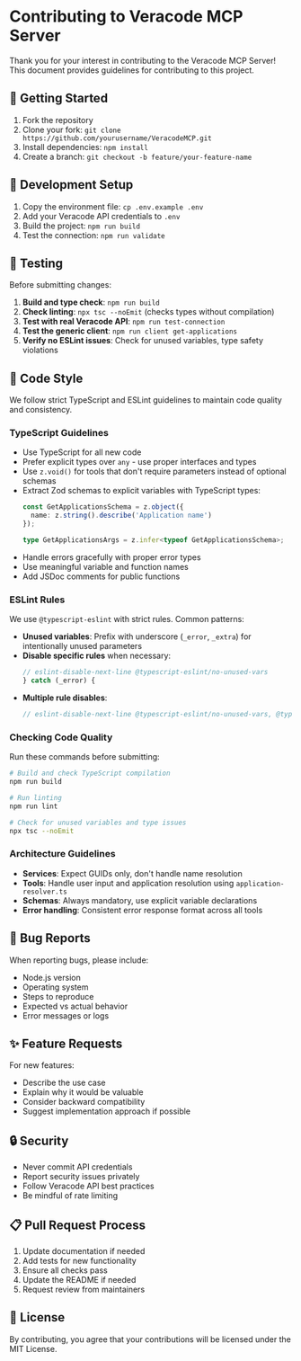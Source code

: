 # Contributing to Veracode MCP Server

Thank you for your interest in contributing to the Veracode MCP Server! This document provides guidelines for contributing to this project.

## 🚀 Getting Started

1. Fork the repository
2. Clone your fork: `git clone https://github.com/yourusername/VeracodeMCP.git`
3. Install dependencies: `npm install`
4. Create a branch: `git checkout -b feature/your-feature-name`

## 🔧 Development Setup

1. Copy the environment file: `cp .env.example .env`
2. Add your Veracode API credentials to `.env`
3. Build the project: `npm run build`
4. Test the connection: `npm run validate`

## 🧪 Testing

Before submitting changes:

1. **Build and type check**: `npm run build`
2. **Check linting**: `npx tsc --noEmit` (checks types without compilation)
3. **Test with real Veracode API**: `npm run test-connection`
4. **Test the generic client**: `npm run client get-applications`
5. **Verify no ESLint issues**: Check for unused variables, type safety violations

## 📝 Code Style

We follow strict TypeScript and ESLint guidelines to maintain code quality and consistency.

### TypeScript Guidelines

- Use TypeScript for all new code
- Prefer explicit types over `any` - use proper interfaces and types
- Use `z.void()` for tools that don't require parameters instead of optional schemas
- Extract Zod schemas to explicit variables with TypeScript types:
  ```typescript
  const GetApplicationsSchema = z.object({
    name: z.string().describe('Application name')
  });
  
  type GetApplicationsArgs = z.infer<typeof GetApplicationsSchema>;
  ```
- Handle errors gracefully with proper error types
- Use meaningful variable and function names
- Add JSDoc comments for public functions

### ESLint Rules

We use `@typescript-eslint` with strict rules. Common patterns:

- **Unused variables**: Prefix with underscore (`_error`, `_extra`) for intentionally unused parameters
- **Disable specific rules** when necessary:
  ```typescript
  // eslint-disable-next-line @typescript-eslint/no-unused-vars
  } catch (_error) {
  ```
- **Multiple rule disables**:
  ```typescript
  // eslint-disable-next-line @typescript-eslint/no-unused-vars, @typescript-eslint/no-explicit-any
  ```

### Checking Code Quality

Run these commands before submitting:

```bash
# Build and check TypeScript compilation
npm run build

# Run linting
npm run lint

# Check for unused variables and type issues
npx tsc --noEmit
```

### Architecture Guidelines

- **Services**: Expect GUIDs only, don't handle name resolution
- **Tools**: Handle user input and application resolution using `application-resolver.ts`
- **Schemas**: Always mandatory, use explicit variable declarations
- **Error handling**: Consistent error response format across all tools

## 🐛 Bug Reports

When reporting bugs, please include:

- Node.js version
- Operating system
- Steps to reproduce
- Expected vs actual behavior
- Error messages or logs

## ✨ Feature Requests

For new features:

- Describe the use case
- Explain why it would be valuable
- Consider backward compatibility
- Suggest implementation approach if possible

## 🔒 Security

- Never commit API credentials
- Report security issues privately
- Follow Veracode API best practices
- Be mindful of rate limiting

## 📋 Pull Request Process

1. Update documentation if needed
2. Add tests for new functionality
3. Ensure all checks pass
4. Update the README if needed
5. Request review from maintainers

## 📄 License

By contributing, you agree that your contributions will be licensed under the MIT License.
